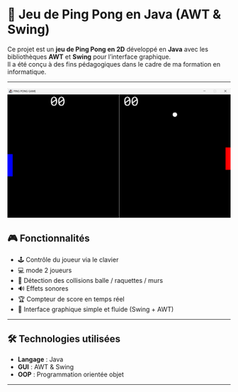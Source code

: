 # 🏓 Jeu de Ping Pong en Java (AWT & Swing)

Ce projet est un **jeu de Ping Pong en 2D** développé en **Java** avec les bibliothèques **AWT** et **Swing** pour l’interface graphique.  
Il a été conçu à des fins pédagogiques dans le cadre de ma formation en informatique.

---

![Apperçu du jeu](Image/Game.png)

## 🎮 Fonctionnalités

- 🕹️ Contrôle du joueur via le clavier
- 💻 mode 2 joueurs
- 🧠 Détection des collisions balle / raquettes / murs
- 🔊 Effets sonores 
- 🏆 Compteur de score en temps réel
- 🎨 Interface graphique simple et fluide (Swing + AWT)

---

## 🛠️ Technologies utilisées

- **Langage** : Java
- **GUI** : AWT & Swing
- **OOP** : Programmation orientée objet

---
